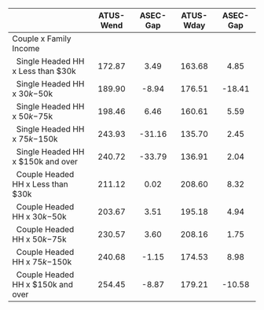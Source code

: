 
|                      |    ATUS-Wend |     ASEC-Gap |    ATUS-Wday |     ASEC-Gap |
| -------------------- | :----------: | :----------: | :----------: | :----------: |
| Couple x Family Income |              |              |              |              |
| &nbsp;&nbsp;Single Headed HH x Less than $30k |       172.87 |         3.49 |       163.68 |         4.85 |
| &nbsp;&nbsp;Single Headed HH x $30k-$50k |       189.90 |        -8.94 |       176.51 |       -18.41 |
| &nbsp;&nbsp;Single Headed HH x $50k-$75k |       198.46 |         6.46 |       160.61 |         5.59 |
| &nbsp;&nbsp;Single Headed HH x $75k-$150k |       243.93 |       -31.16 |       135.70 |         2.45 |
| &nbsp;&nbsp;Single Headed HH x $150k and over |       240.72 |       -33.79 |       136.91 |         2.04 |
| &nbsp;&nbsp;Couple Headed HH x Less than $30k |       211.12 |         0.02 |       208.60 |         8.32 |
| &nbsp;&nbsp;Couple Headed HH x $30k-$50k |       203.67 |         3.51 |       195.18 |         4.94 |
| &nbsp;&nbsp;Couple Headed HH x $50k-$75k |       230.57 |         3.60 |       208.16 |         1.75 |
| &nbsp;&nbsp;Couple Headed HH x $75k-$150k |       240.68 |        -1.15 |       174.53 |         8.98 |
| &nbsp;&nbsp;Couple Headed HH x $150k and over |       254.45 |        -8.87 |       179.21 |       -10.58 |


